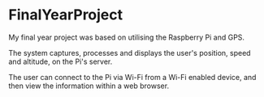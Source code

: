 # FinalYearProject

My final year project was based on utilising the Raspberry Pi and GPS.

The system captures, processes and displays the user's position, speed and altitude, on the Pi's server.

The user can connect to the Pi via Wi-Fi from a Wi-Fi enabled device, and then view the information within a web browser.
